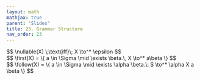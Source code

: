 ```yaml
---
layout: math
mathjax: true
parent: "Slides"
title: 23. Grammar Structure
nav_order: 23
---
```


<div class="defn" markdown=1>
$$
  \nullable(X) \;\text{iff}\; X \to^* \epsilon
$$
</div>

<div class="defn" markdown=1>
$$
  \first(X) = \{ a \in \Sigma \mid \exists \beta.\, X \to^* a\beta \}
$$ 
</div>

<div class="defn" markdown=1>
$$
  \follow(X) = \{ a \in \Sigma \mid \exists \alpha \beta.\: S \to^* \alpha X a \beta \}
$$
</div>